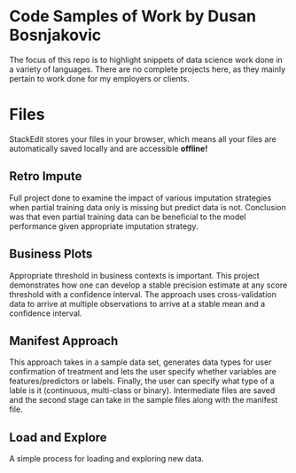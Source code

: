 # Code Samples of Work by Dusan Bosnjakovic

The focus of this repo is to highlight snippets of data science work done in a variety of languages. There are no complete projects here, as they mainly pertain to work done for my employers or clients.


# Files

StackEdit stores your files in your browser, which means all your files are automatically saved locally and are accessible **offline!**

## Retro Impute

Full project done to examine the impact of various imputation strategies when partial training data only is missing but predict data is not. Conclusion was that even partial training data can be beneficial to the model performance given appropriate imputation strategy.

## Business Plots

Appropriate threshold in business contexts is important. This project demonstrates how one can develop a stable precision estimate at any score threshold with a confidence interval. The approach uses cross-validation data to arrive at multiple observations to arrive at a stable mean and a confidence interval. 

## Manifest Approach

This approach takes in a sample data set, generates data types for user confirmation of treatment and lets the user specify whether variables are features/predictors or labels. Finally, the user can specify what type of a lable is it (continuous, multi-class or binary). Intermediate files are saved and the second stage can take in the sample files along with the manifest file.

## Load and Explore

A simple process for loading and exploring new data.
